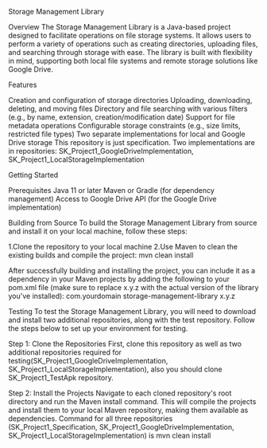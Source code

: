 Storage Management Library

Overview
The Storage Management Library is a Java-based project designed to facilitate operations on file storage systems. It allows users to perform a variety of operations such as creating directories, uploading files, and searching through storage with ease. The library is built with flexibility in mind, supporting both local file systems and remote storage solutions like Google Drive.

Features

Creation and configuration of storage directories
Uploading, downloading, deleting, and moving files
Directory and file searching with various filters (e.g., by name, extension, creation/modification date)
Support for file metadata operations
Configurable storage constraints (e.g., size limits, restricted file types)
Two separate implementations for local and Google Drive storage
This repository is just specification. Two implementations are in repositories: SK_Project1_GoogleDriveImplementation, SK_Project1_LocalStorageImplementation


Getting Started

Prerequisites
Java 11 or later
Maven or Gradle (for dependency management)
Access to Google Drive API (for the Google Drive implementation)


Building from Source
To build the Storage Management Library from source and install it on your local machine, follow these steps:

1.Clone the repository to your local machine
2.Use Maven to clean the existing builds and compile the project: mvn clean install



After successfully building and installing the project, you can include it as a dependency in your Maven projects by adding the following to your pom.xml file (make sure to replace x.y.z with the actual version of the library you've installed):
<dependency>
    <groupId>com.yourdomain</groupId>
    <artifactId>storage-management-library</artifactId>
    <version>x.y.z</version>
</dependency>





Testing
To test the Storage Management Library, you will need to download and install two additional repositories, along with the test repository. Follow the steps below to set up your environment for testing.

Step 1: Clone the Repositories
First, clone this repository as well as two additional repositories required for testing(SK_Project1_GoogleDriveImplementation, SK_Project1_LocalStorageImplementation), also you should clone SK_Project1_TestApk repository. 

Step 2: Install the Projects
Navigate to each cloned repository's root directory and run the Maven install command. This will compile the projects and install them to your local Maven repository, making them available as dependencies.
Command for all three repositories (SK_Project1_Specification, SK_Project1_GoogleDriveImplementation, SK_Project1_LocalStorageImplementation) is mvn clean install













